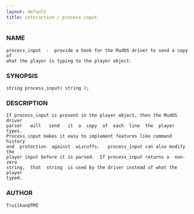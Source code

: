 ```yaml
---
layout: default
title: interactive / process_input
---
```






### NAME
    process_input  -  provide a hook for the MudOS driver to send a copy of
    what the player is typing to the player object.


### SYNOPSIS
    string process_input( string );


### DESCRIPTION
    If process_input is present in the player object, then the MudOS driver
    parser   will   send   it  a  copy  of  each  line  the  player  types.
    Process_input makes it easy to implement features like command  history
    and  protection  against  wizcuffs.   process_input can also modify the
    player input before it is parsed.  If process_input returns a  non-zero
    string,  that  string  is used by the driver instead of what the player
    typed.


### AUTHOR
    Truilkan@TMI



